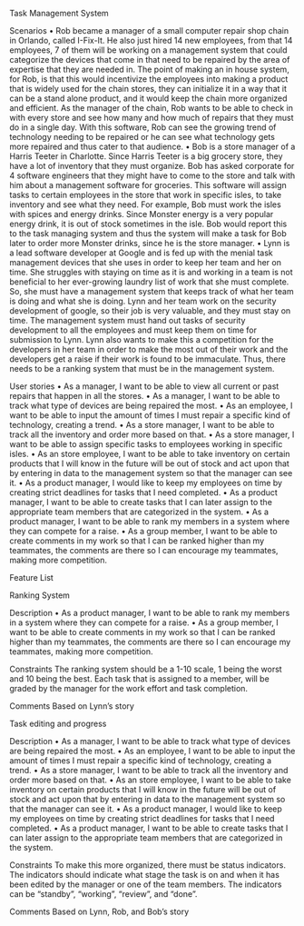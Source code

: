 Task Management System

Scenarios
•	Rob became a manager of a small computer repair shop chain in Orlando, called I-Fix-It. He also just hired 14 new employees, from that 14 employees, 7 of them will be working on a management system that could categorize the devices that come in that need to be repaired by the area of expertise that they are needed in. The point of making an in house system, for Rob, is that this would incentivize the employees into making a product that is widely used for the chain stores, they can initialize it in a way that it can be a stand alone product, and it would keep the chain more organized and efficient. As the manager of the chain, Rob wants to be able to check in with every store and see how many and how much of repairs that they must do in a single day. With this software, Rob can see the growing trend of technology needing to be repaired or he can see what technology gets more repaired and thus cater to that audience.
•	Bob is a store manager of a Harris Teeter in Charlotte. Since Harris Teeter is a big grocery store, they have a lot of inventory that they must organize. Bob has asked corporate for 4 software engineers that they might have to come to the store and talk with him about a management software for groceries. This software will assign tasks to certain employees in the store that work in specific isles, to take inventory and see what they need. For example, Bob must work the isles with spices and energy drinks. Since Monster energy is a very popular energy drink, it is out of stock sometimes in the isle. Bob would report this to the task managing system and thus the system will make a task for Bob later to order more Monster drinks, since he is the store manager.
•	Lynn is a lead software developer at Google and is fed up with the menial task management devices that she uses in order to keep her team and her on time. She struggles with staying on time as it is and working in a team is not beneficial to her ever-growing laundry list of work that she must complete. So, she must have a management system that keeps track of what her team is doing and what she is doing. Lynn and her team work on the security development of google, so their job is very valuable, and they must stay on time. The management system must hand out tasks of security development to all the employees and must keep them on time for submission to Lynn. Lynn also wants to make this a competition for the developers in her team in order to make the most out of their work and the developers get a raise if their work is found to be immaculate. Thus, there needs to be a ranking system that must be in the management system.

User stories
•	As a manager, I want to be able to view all current or past repairs that happen in all the stores.
•	As a manager, I want to be able to track what type of devices are being repaired the most.
•	As an employee, I want to be able to input the amount of times I must repair a specific kind of technology, creating a trend.
•	As a store manager, I want to be able to track all the inventory and order more based on that.
•	As a store manager, I want to be able to assign specific tasks to employees working in specific isles.
•	As an store employee, I want to be able to take inventory on certain products that I will know in the future will be out of stock and act upon that by entering in data to the management system so that the manager can see it.
•	As a product manager, I would like to keep my employees on time by creating strict deadlines for tasks that I need completed.
•	As a product manager, I want to be able to create tasks that I can later assign to the appropriate team members that are categorized in the system.
•	As a product manager, I want to be able to rank my members in a system where they can compete for a raise.
•	As a group member, I want to be able to create comments in my work so that I can be ranked higher than my teammates, the comments are there so I can encourage my teammates, making more competition.

Feature List

Ranking System

Description
•	As a product manager, I want to be able to rank my members in a system where they can compete for a raise.
•	As a group member, I want to be able to create comments in my work so that I can be ranked higher than my teammates, the comments are there so I can encourage my teammates, making more competition.

Constraints
	The ranking system should be a 1-10 scale, 1 being the worst and 10 being the best. Each task that is assigned to a member, will be graded by the manager for the work effort and task completion. 

Comments
	Based on Lynn’s story
  
Task editing and progress

Description
•	As a manager, I want to be able to track what type of devices are being repaired the most.
•	As an employee, I want to be able to input the amount of times I must repair a specific kind of technology, creating a trend.
•	As a store manager, I want to be able to track all the inventory and order more based on that.
•	As an store employee, I want to be able to take inventory on certain products that I will know in the future will be out of stock and act upon that by entering in data to the management system so that the manager can see it.
•	As a product manager, I would like to keep my employees on time by creating strict deadlines for tasks that I need completed.
•	As a product manager, I want to be able to create tasks that I can later assign to the appropriate team members that are categorized in the system.

Constraints
	To make this more organized, there must be status indicators. The indicators should indicate what stage the task is on and when it has been edited by the manager or one of the team members. The indicators can be “standby”, “working”, “review”, and “done”.

Comments
	Based on Lynn, Rob, and Bob’s story


